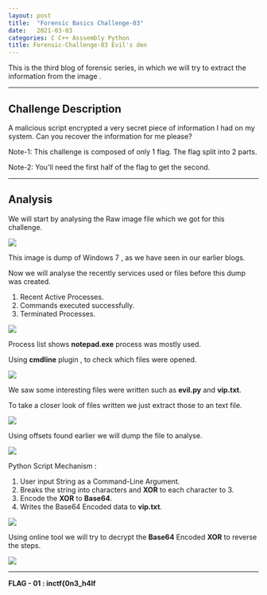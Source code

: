 ```yaml
---
layout: post
title:  "Forensic Basics Challenge-03"
date:   2021-03-03
categories: C C++ Asssembly Python 
title: Forensic-Challenge-03 Evil's den
---
```


This is the third blog of forensic series, in which we will try to extract the information from the image .

---
[](#header-1)**Challenge Description**
---

A malicious script encrypted a very secret piece of information I had on my system. Can you recover the information for me please?

Note-1: This challenge is composed of only 1 flag. The flag split into 2 parts.

Note-2: You'll need the first half of the flag to get the second.

---
[](#header-2)**Analysis**
---

We will start by analysing the Raw image file which we got for this challenge.

![](https://yashomer1994.github.io/yash007.github.io/assets/forensics/challenge3/image.png)

This image is dump of Windows 7 , as we have seen in our earlier blogs.

Now we will analyse the recently services used or files before this dump was created.

1. Recent Active Processes.
2. Commands executed successfully.
3. Terminated Processes.

![](https://yashomer1994.github.io/yash007.github.io/assets/forensics/challenge3/note.png)

Process list shows **notepad.exe** process was mostly used.

Using **cmdline** plugin , to check which files were opened.

![](https://yashomer1994.github.io/yash007.github.io/assets/forensics/challenge3/cmd.png)

We saw some interesting files were written such as **evil.py** and **vip.txt**.

To take a closer look of files written we just extract those to an text file.

![](https://yashomer1994.github.io/yash007.github.io/assets/forensics/challenge3/filescan.png)

Using offsets found earlier we will dump the file to analyse.

![](https://yashomer1994.github.io/yash007.github.io/assets/forensics/challenge3/evil.png)

Python Script Mechanism :

1. User input String as a Command-Line Argument.
2. Breaks the string into characters and **XOR** to each character to 3.
3. Encode the **XOR** to **Base64**.
4. Writes the Base64 Encoded data to **vip.txt**.

![](https://yashomer1994.github.io/yash007.github.io/assets/forensics/challenge3/vip.png)

Using online tool we will try to decrypt the **Base64** Encoded **XOR** to reverse the steps.

![](https://yashomer1994.github.io/yash007.github.io/assets/forensics/challenge3/chef.png)

---
**FLAG - 01 : inctf{0n3_h4lf**




